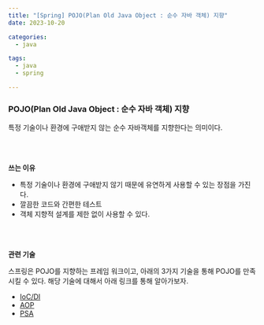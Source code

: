 ```yaml
---
title: "[Spring] POJO(Plan Old Java Object : 순수 자바 객체) 지향"
date: 2023-10-20

categories:
  - java

tags:
  - java
  - spring

---
```


### **POJO(Plan Old Java Object : 순수 자바 객체) 지향**

특정 기술이나 환경에 구애받지 않는 순수 자바객체를 지향한다는 의미이다.

<br>
<br>

**쓰는 이유**

- 특정 기술이나 환경에 구애받지 않기 때문에 유연하게 사용할 수 있는 장점을 가진다.
- 깔끔한 코드와 간편한 테스트
- 객체 지향적 설계를 제한 없이 사용할 수 있다.

<br>
<br>

**관련 기술**

스프링은 POJO를 지향하는 프레임 워크이고, 아래의 3가지 기술을 통해 POJO를 만족 시킬 수 있다. 해당 기술에 대해서 아래 링크를 통해 알아가보자.

- [IoC/DI](/java/2023/10/20/spring-di-ioc/)
- [AOP](/java/2023/10/20/spring-aop/)
- [PSA](/java/2023/10/20/spring-psa/)


<br>
<br>
